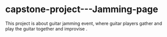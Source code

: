 # capstone-project---Jamming-page
This project is about guitar jamming event, where guitar players gather and play the guitar together and improvise .
